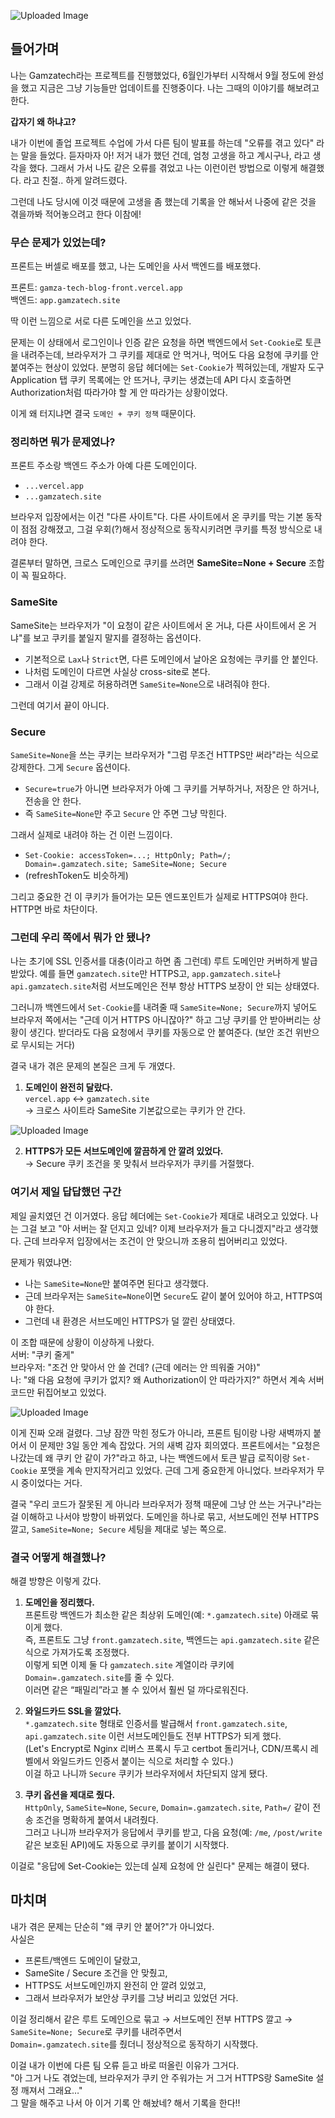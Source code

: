 ![Uploaded Image](https://gamzatech-bucket.s3.ap-northeast-2.amazonaws.com/post-images/145/78b7c33f-cdf2-43e6-a3e8-fceaab61c086_image.png)

## 들어가며
나는 Gamzatech라는 프로젝트를 진행했었다, 6월인가부터 시작해서 9월 정도에 완성을 했고
지금은 그냥 기능들만 업데이트를 진행중이다. 나는 그때의 이야기를 해보려고 한다.

**갑자기 왜 하냐고?**

내가 이번에 졸업 프로젝트 수업에 가서 다른 팀이 발표를 하는데 "오류를 겪고 있다" 라는
말을 들었다. 듣자마자 아! 저거 내가 했던 건데, 엄청 고생을 하고 계시구나, 라고 생각을 했다.
그래서 가서 나도 같은 오류를 겪었고 나는 이런이런 방법으로 이렇게 해결했다. 라고
친절.. 하게 알려드렸다.

그런데 나도 당시에 이것 때문에 고생을 좀 했는데 기록을 안 해놔서 나중에 같은 것을 겪을까봐
적어놓으려고 한다 이참에!


### 무슨 문제가 있었는데?
프론트는 버셀로 배포를 했고, 나는 도메인을 사서 백엔드를 배포했다.

프론트: `gamza-tech-blog-front.vercel.app`  
백엔드: `app.gamzatech.site`

딱 이런 느낌으로 서로 다른 도메인을 쓰고 있었다.

문제는 이 상태에서 로그인이나 인증 같은 요청을 하면 백엔드에서 `Set-Cookie`로 토큰을 내려주는데,
브라우저가 그 쿠키를 제대로 안 먹거나, 먹어도 다음 요청에 쿠키를 안 붙여주는 현상이 있었다.
분명히 응답 헤더에는 `Set-Cookie`가 찍혀있는데, 개발자 도구 Application 탭 쿠키 목록에는 안 뜨거나,
쿠키는 생겼는데 API 다시 호출하면 Authorization처럼 따라가야 할 게 안 따라가는 상황이었다.

이게 왜 터지냐면 결국 `도메인 + 쿠키 정책` 때문이다.


### 정리하면 뭐가 문제였나?
프론트 주소랑 백엔드 주소가 아예 다른 도메인이다.

- `...vercel.app`
- `...gamzatech.site`

브라우저 입장에서는 이건 "다른 사이트"다.
다른 사이트에서 온 쿠키를 막는 기본 동작이 점점 강해졌고,
그걸 우회(?)해서 정상적으로 동작시키려면 쿠키를 특정 방식으로 내려야 한다.

결론부터 말하면, 크로스 도메인으로 쿠키를 쓰려면 **SameSite=None + Secure** 조합이 꼭 필요하다.

### SameSite
SameSite는 브라우저가 "이 요청이 같은 사이트에서 온 거냐, 다른 사이트에서 온 거냐"를 보고
쿠키를 붙일지 말지를 결정하는 옵션이다.

- 기본적으로 `Lax`나 `Strict`면, 다른 도메인에서 날아온 요청에는 쿠키를 안 붙인다.
- 나처럼 도메인이 다르면 사실상 cross-site로 본다.
- 그래서 이걸 강제로 허용하려면 `SameSite=None`으로 내려줘야 한다.

그런데 여기서 끝이 아니다.

### Secure
`SameSite=None`을 쓰는 쿠키는 브라우저가 "그럼 무조건 HTTPS만 써라"라는 식으로 강제한다.
그게 `Secure` 옵션이다.

- `Secure=true`가 아니면 브라우저가 아예 그 쿠키를 거부하거나, 저장은 안 하거나, 전송을 안 한다.
- 즉 `SameSite=None`만 주고 `Secure` 안 주면 그냥 막힌다.

그래서 실제로 내려야 하는 건 이런 느낌이다.

- `Set-Cookie: accessToken=...; HttpOnly; Path=/; Domain=.gamzatech.site; SameSite=None; Secure`
- (refreshToken도 비슷하게)

그리고 중요한 건 이 쿠키가 들어가는 모든 엔드포인트가 실제로 HTTPS여야 한다.
HTTP면 바로 차단이다.


### 그런데 우리 쪽에서 뭐가 안 됐나?
나는 초기에 SSL 인증서를 대충(이라고 하면 좀 그런데) 루트 도메인만 커버하게 발급받았다.
예를 들면 `gamzatech.site`만 HTTPS고, `app.gamzatech.site`나 `api.gamzatech.site`처럼
서브도메인은 전부 항상 HTTPS 보장이 안 되는 상태였다.

그러니까 백엔드에서 `Set-Cookie`를 내려줄 때 `SameSite=None; Secure`까지 넣어도
브라우저 쪽에서는 "근데 이거 HTTPS 아니잖아?" 하고 그냥 쿠키를 안 받아버리는 상황이 생긴다.
받더라도 다음 요청에서 쿠키를 자동으로 안 붙여준다. (보안 조건 위반으로 무시되는 거다)

결국 내가 겪은 문제의 본질은 크게 두 개였다.

1. **도메인이 완전히 달랐다.**  
   `vercel.app` ↔ `gamzatech.site`  
   → 크로스 사이트라 SameSite 기본값으로는 쿠키가 안 간다.

![Uploaded Image](https://gamzatech-bucket.s3.ap-northeast-2.amazonaws.com/post-images/145/2a4cd1b4-7b66-4ce3-959a-1597be59a012_image.png)


2. **HTTPS가 모든 서브도메인에 깔끔하게 안 깔려 있었다.**  
   → Secure 쿠키 조건을 못 맞춰서 브라우저가 쿠키를 거절했다.
   
### 여기서 제일 답답했던 구간
제일 골치였던 건 이거였다. 응답 헤더에는 `Set-Cookie`가 제대로 내려오고 있었다. 나는 그걸 보고 "아 서버는 잘 던지고 있네? 이제 브라우저가 들고 다니겠지"라고 생각했다. 근데 브라우저 입장에서는 조건이 안 맞으니까 조용히 씹어버리고 있었다.

문제가 뭐였냐면:
- 나는 `SameSite=None`만 붙여주면 된다고 생각했다.
- 근데 브라우저는 `SameSite=None`이면 `Secure`도 같이 붙어 있어야 하고, HTTPS여야 한다.
- 그런데 내 환경은 서브도메인 HTTPS가 덜 깔린 상태였다.

이 조합 때문에 상황이 이상하게 나왔다.  
서버: "쿠키 줄게"  
브라우저: "조건 안 맞아서 안 쓸 건데? (근데 에러는 안 띄워줄 거야)"  
나: "왜 다음 요청에 쿠키가 없지? 왜 Authorization이 안 따라가지?" 하면서 계속 서버 코드만 뒤집어보고 있었다.

![Uploaded Image](https://gamzatech-bucket.s3.ap-northeast-2.amazonaws.com/post-images/145/36199277-b771-4d0b-bab0-4080f2061e3d_image.png)

이게 진짜 오래 걸렸다. 그냥 잠깐 막힌 정도가 아니라, 프론트 팀이랑 나랑 새벽까지 붙어서 이 문제만 3일 동안 계속 잡았다. 거의 새벽 감자 회의였다.
프론트에서는 "요청은 나갔는데 왜 쿠키 안 같이 가?"라고 하고, 나는 백엔드에서 토큰 발급 로직이랑 `Set-Cookie` 포맷을 계속 만지작거리고 있었다. 
근데 그게 중요한게 아니었다. 브라우저가 무시 중이었다는 거다.

결국 "우리 코드가 잘못된 게 아니라 브라우저가 정책 때문에 그냥 안 쓰는 거구나"라는 걸 이해하고 나서야 방향이 바뀌었다. 
도메인을 하나로 묶고, 서브도메인 전부 HTTPS 깔고, `SameSite=None; Secure` 세팅을 제대로 넣는 쪽으로.



### 결국 어떻게 해결했나?
해결 방향은 이렇게 갔다.

1. **도메인을 정리했다.**  
   프론트랑 백엔드가 최소한 같은 최상위 도메인(예: `*.gamzatech.site`) 아래로 묶이게 했다.  
   즉, 프론트도 그냥 `front.gamzatech.site`, 백엔드는 `api.gamzatech.site` 같은 식으로 가져가도록 조정했다.  
   이렇게 되면 이제 둘 다 `gamzatech.site` 계열이라 쿠키에 `Domain=.gamzatech.site`를 줄 수 있다.  
   이러면 같은 “패밀리”라고 볼 수 있어서 훨씬 덜 까다로워진다.

2. **와일드카드 SSL을 깔았다.**  
   `*.gamzatech.site` 형태로 인증서를 발급해서 `front.gamzatech.site`, `api.gamzatech.site` 이런 서브도메인들도 전부 HTTPS가 되게 했다.  
   (Let's Encrypt로 Nginx 리버스 프록시 두고 certbot 돌리거나, CDN/프록시 레벨에서 와일드카드 인증서 붙이는 식으로 처리할 수 있다.)  
   이걸 하고 나니까 `Secure` 쿠키가 브라우저에서 차단되지 않게 됐다.

3. **쿠키 옵션을 제대로 줬다.**  
   `HttpOnly`, `SameSite=None`, `Secure`, `Domain=.gamzatech.site`, `Path=/` 같이 전송 조건을 명확하게 붙여서 내려줬다.  
   그러고 나니까 브라우저가 응답에서 쿠키를 받고, 다음 요청(예: `/me`, `/post/write` 같은 보호된 API)에도 자동으로 쿠키를 붙이기 시작했다.

이걸로 "응답에 Set-Cookie는 있는데 실제 요청에 안 실린다" 문제는 해결이 됐다.


## 마치며
내가 겪은 문제는 단순히 "왜 쿠키 안 붙어?"가 아니었다.  
사실은

- 프론트/백엔드 도메인이 달랐고,
- SameSite / Secure 조건을 안 맞췄고,
- HTTPS도 서브도메인까지 완전히 안 깔려 있었고,
- 그래서 브라우저가 보안상 쿠키를 그냥 버리고 있었던 거다.

이걸 정리해서
같은 루트 도메인으로 묶고 → 서브도메인 전부 HTTPS 깔고 → `SameSite=None; Secure`로 쿠키를 내려주면서  
`Domain=.gamzatech.site`를 줬더니 정상적으로 동작하기 시작했다.

이걸 내가 이번에 다른 팀 오류 듣고 바로 떠올린 이유가 그거다.  
"아 그거 나도 겪었는데, 브라우저가 쿠키 안 주워가는 거 그거 HTTPS랑 SameSite 설정 깨져서 그래요…"  
그 말을 해주고 나서 아 이거 기록 안 해놨네? 해서 기록을 한다!!
